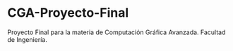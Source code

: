 # CGA-Proyecto-Final
Proyecto Final para la materia de Computación Gráfica Avanzada. Facultad de Ingeniería.
